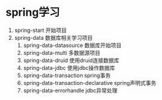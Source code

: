 # spring学习

1. spring-start 开始项目
2. spring-data 数据库相关学习项目
    1. spring-data-datasource 数据库开始项目
    2. spring-data-multi 多数据源项目
    3. spring-data-druid 使用druid连接数据库
    4. spring-data-jdbc 使用jdbc操作数据库
    5. spring-data-transaction spring事务
    5. spring-data-transaction-declarative spring声明式事务
    6. spring-data-errorhandle jdbc异常处理
